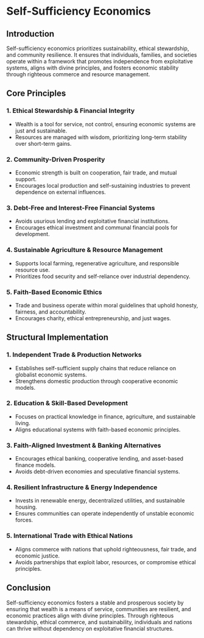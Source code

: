 # Self-Sufficiency Economics

## Introduction
Self-sufficiency economics prioritizes sustainability, ethical stewardship, and community resilience. It ensures that individuals, families, and societies operate within a framework that promotes independence from exploitative systems, aligns with divine principles, and fosters economic stability through righteous commerce and resource management.

## Core Principles
### 1. **Ethical Stewardship & Financial Integrity**
- Wealth is a tool for service, not control, ensuring economic systems are just and sustainable.
- Resources are managed with wisdom, prioritizing long-term stability over short-term gains.

### 2. **Community-Driven Prosperity**
- Economic strength is built on cooperation, fair trade, and mutual support.
- Encourages local production and self-sustaining industries to prevent dependence on external influences.

### 3. **Debt-Free and Interest-Free Financial Systems**
- Avoids usurious lending and exploitative financial institutions.
- Encourages ethical investment and communal financial pools for development.

### 4. **Sustainable Agriculture & Resource Management**
- Supports local farming, regenerative agriculture, and responsible resource use.
- Prioritizes food security and self-reliance over industrial dependency.

### 5. **Faith-Based Economic Ethics**
- Trade and business operate within moral guidelines that uphold honesty, fairness, and accountability.
- Encourages charity, ethical entrepreneurship, and just wages.

## Structural Implementation
### 1. **Independent Trade & Production Networks**
- Establishes self-sufficient supply chains that reduce reliance on globalist economic systems.
- Strengthens domestic production through cooperative economic models.

### 2. **Education & Skill-Based Development**
- Focuses on practical knowledge in finance, agriculture, and sustainable living.
- Aligns educational systems with faith-based economic principles.

### 3. **Faith-Aligned Investment & Banking Alternatives**
- Encourages ethical banking, cooperative lending, and asset-based finance models.
- Avoids debt-driven economies and speculative financial systems.

### 4. **Resilient Infrastructure & Energy Independence**
- Invests in renewable energy, decentralized utilities, and sustainable housing.
- Ensures communities can operate independently of unstable economic forces.

### 5. **International Trade with Ethical Nations**
- Aligns commerce with nations that uphold righteousness, fair trade, and economic justice.
- Avoids partnerships that exploit labor, resources, or compromise ethical principles.

## Conclusion
Self-sufficiency economics fosters a stable and prosperous society by ensuring that wealth is a means of service, communities are resilient, and economic practices align with divine principles. Through righteous stewardship, ethical commerce, and sustainability, individuals and nations can thrive without dependency on exploitative financial structures.
